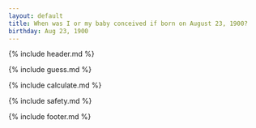 ```yaml
---
layout: default
title: When was I or my baby conceived if born on August 23, 1900?
birthday: Aug 23, 1900
---
```


{% include header.md %}

{% include guess.md %}

{% include calculate.md %}

{% include safety.md %}

{% include footer.md %}



